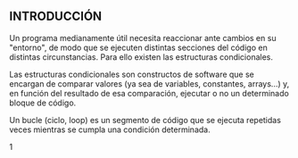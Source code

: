 ## INTRODUCCIÓN

Un programa medianamente útil necesita reaccionar ante cambios en su "entorno", de modo que se ejecuten distintas secciones del código en distintas circunstancias. Para ello existen las estructuras condicionales.

Las estructuras condicionales son constructos de software que se encargan de comparar valores (ya sea de variables, constantes, arrays...) y, en función del resultado de esa comparación, ejecutar o no un determinado bloque de código.


Un bucle (ciclo, loop) es un segmento de código que se ejecuta repetidas veces mientras se cumpla una condición determinada.

  1
